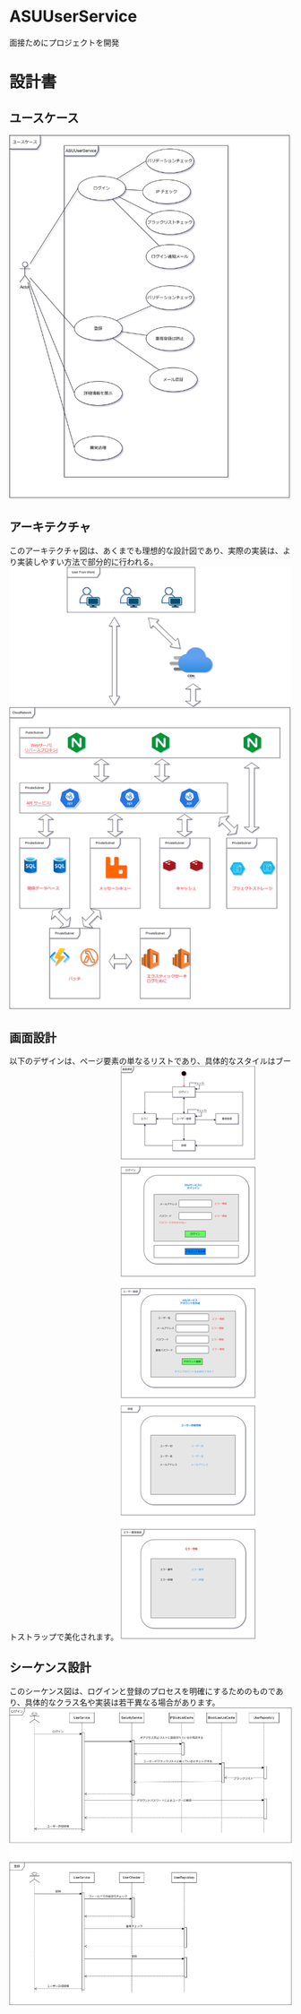 # ASUUserService
面接ためにプロジェクトを開発

# 設計書

## ユースケース
![](./doc/usecase.drawio.svg)

## アーキテクチャ
このアーキテクチャ図は、あくまでも理想的な設計図であり、実際の実装は、より実装しやすい方法で部分的に行われる。
![](./doc/architecture.drawio.svg)

## 画面設計
以下のデザインは、ページ要素の単なるリストであり、具体的なスタイルはブートストラップで美化されます。
![](./doc/ui.drawio.svg)

## シーケンス設計
このシーケンス図は、ログインと登録のプロセスを明確にするためのものであり、具体的なクラス名や実装は若干異なる場合があります。
![](./doc/sequence.drawio.svg)


